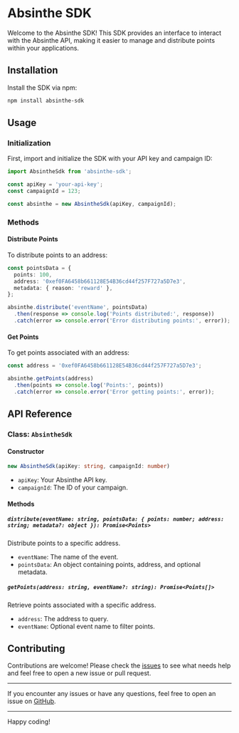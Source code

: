 # Absinthe SDK

Welcome to the Absinthe SDK! This SDK provides an interface to interact with the Absinthe API, making it easier to manage and distribute points within your applications.

## Installation

Install the SDK via npm:

```bash
npm install absinthe-sdk
```

## Usage

### Initialization

First, import and initialize the SDK with your API key and campaign ID:

```typescript
import AbsintheSdk from 'absinthe-sdk';

const apiKey = 'your-api-key';
const campaignId = 123;

const absinthe = new AbsintheSdk(apiKey, campaignId);
```

### Methods

#### Distribute Points

To distribute points to an address:

```typescript
const pointsData = {
  points: 100,
  address: '0xef0FA6458b661128E54B36cd44f257F727a5D7e3',
  metadata: { reason: 'reward' },
};

absinthe.distribute('eventName', pointsData)
  .then(response => console.log('Points distributed:', response))
  .catch(error => console.error('Error distributing points:', error));
```

#### Get Points

To get points associated with an address:

```typescript
const address = '0xef0FA6458b661128E54B36cd44f257F727a5D7e3';

absinthe.getPoints(address)
  .then(points => console.log('Points:', points))
  .catch(error => console.error('Error getting points:', error));
```

## API Reference

### Class: `AbsintheSdk`

#### Constructor

```typescript
new AbsintheSdk(apiKey: string, campaignId: number)
```

- `apiKey`: Your Absinthe API key.
- `campaignId`: The ID of your campaign.

#### Methods

##### `distribute(eventName: string, pointsData: { points: number; address: string; metadata?: object }): Promise<Points>`

Distribute points to a specific address.

- `eventName`: The name of the event.
- `pointsData`: An object containing points, address, and optional metadata.

##### `getPoints(address: string, eventName?: string): Promise<Points[]>`

Retrieve points associated with a specific address.

- `address`: The address to query.
- `eventName`: Optional event name to filter points.

## Contributing

Contributions are welcome! Please check the [issues](https://github.com/samuel-videau/absinthe-sdk/issues) to see what needs help and feel free to open a new issue or pull request.

---

If you encounter any issues or have any questions, feel free to open an issue on [GitHub](https://github.com/samuel-videau/absinthe-sdk/issues).

---

Happy coding!